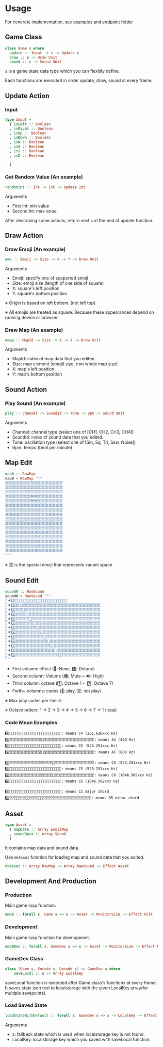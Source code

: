 # Usage

For concrete implementation, see [examples](../examples) and [endpoint folder](../endpoint)

## Game Class

```PureScript
class Game s where
  update :: Input -> s -> Update s
  draw :: s -> Draw Unit
  sound :: s -> Sound Unit
```

`s` is a game state data type which you can flexibly define.

Each functions are executed in order update, draw, sound at every frame.

## Update Action

### Input

```PureScript
type Input =
  { isLeft :: Boolean
  , isRight :: Boolean
  , isUp :: Boolean
  , isDown :: Boolean
  , isW :: Boolean
  , isA :: Boolean
  , isS :: Boolean
  , isD :: Boolean
  ...
  }
```

### Get Random Value (An example)

```PureScript
randomInt :: Int -> Int -> Update Int
```

Arguments

- First Int: min value
- Second Int: max value

After describing some actions, return next `s` at the end of update function.

## Draw Action

### Draw Emoji (An example)

```PureScript
emo :: Emoji -> Size -> X -> Y -> Draw Unit
```

Arguments

- Emoji: specify one of supported emoji
- Size: emoji size (length of one side of square)
- X: square's left position
- Y: square's bottom position

※ Origin is based on left bottom. (not left top)

※ All emojis are treated as square.
Because these appearances depend on running device or browser.

### Draw Map (An example)

```PureScript
emap :: MapId -> Size -> X -> Y -> Draw Unit
```

Arguments

- MapId: index of map data that you edited.
- Size: map element (emoji) size. (not whole map size)
- X: map's left position
- Y: map's bottom position

## Sound Action

### Play Sound (An example)

```PureScript
play :: Channel -> SoundId -> Tone -> Bpm -> Sound Unit
```

Arguments

- Channel: channel type (select one of [CH1, CH2, CH3, CH4])
- SoundId: index of sound data that you edited.
- Tone: oscillation type (select one of [Sin, Sq, Tri, Saw, Noise])
- Bpm: tempo (beat per minute)

## Map Edit

```PureScript
map0 :: RawMap
map0 = RawMap """
🈳🈳🈳🈳🈳🈳🈳🈳🈳🈳🈳🈳🈳🈳🈳🈳
🈳🈳🈳🈳🈳🈳🈳🈳🈳🈳🈳🈳🈳🈳🈳🈳
🈳🈳🈳🈳🈳🈳🈳🈳🈳🈳🈳🈳🈳🈳🈳🈳
🈳🈳🈳🈳🈳🈳🈳🈚🈚🈳🈳🈳🈳🈳🈳🈳
🈳🈳🈳🈳🈳🈳🈳🈚🈚🈳🈳🈳🈳🈳🈳🈳
🈳🈳🈳🈳🈳🈳🈳🈳🈳🈳🈳🈳🈳🈳🈳🈳
🈳🈳🈳🈳🈳🈳🈳🈳🈳🈳🈳🈳🈳🈳🈳🈳
🈵🈵🈵🈵🈳🈳🈳🈳🈳🈳🈳🈳🈵🈵🈵🈵
🈳🈳🈳🈳🈳🈳🈳🈳🈳🈳🈳🈳🈳🈳🈳🈳
🈳🈳🈳🈳🈳🈳🈳🈳🈳🈳🈳🈳🈳🈳🈳🈳
🈳🈳🈳🈳🈳🈳🈳🈳🈳🈳🈳🈳🈳🈳🈳🈳
🈳🈳🈳🈳🈵🈵🈵🈵🈵🈵🈵🈵🈳🈳🈳🈳
🈳🈳🈳🈳🈳🈳🈳🈳🈳🈳🈳🈳🈳🈳🈳🈳
🈳🈳🈳🈳🈳🈳🈳🈳🈳🈳🈳🈳🈳🈳🈳🈳
🈳🈳🈳🈳🈳🈳🈳🈳🈳🈳🈳🈳🈳🈳🈳🈳
🈵🈵🈵🈵🈵🈵🈵🈵🈵🈵🈵🈵🈵🈵🈵🈵
"""
```

※ 🈳 is the special emoji that represents vacant space.

## Sound Edit

```PureScript
sound0 :: RawSound
sound0 = RawSound """
🎼🔈5️⃣🎹🈳🈳🈳🈳🈳🈳🈳🈳🈳🈳🈳🈳🈳🈳🈳🈳🈳🈳🈳🈳🈳🈳🈳
🎼🔈5️⃣🈳🎹🈳🈳🈳🈳🈳🈳🈳🈳🈳🈳🈳🈳🈳🈳🈳🈳🈳🈳🈳🈳🈳🈳
🎼🔈5️⃣🈳🈳🎹🈳🈳🈳🈳🈳🈳🈳🈳🈳🈳🈳🈳🈳🈳🈳🈳🈳🈳🈳🈳🈳
🎼🔈5️⃣🈳🈳🈳🎹🈳🈳🈳🈳🈳🈳🈳🈳🈳🈳🈳🈳🈳🈳🈳🈳🈳🈳🈳🈳
🎼🔈5️⃣🈳🈳🈳🈳🎹🈳🈳🈳🈳🈳🈳🈳🈳🈳🈳🈳🈳🈳🈳🈳🈳🈳🈳🈳
🎼🔈5️⃣🈳🈳🈳🈳🈳🎹🈳🈳🈳🈳🈳🈳🈳🈳🈳🈳🈳🈳🈳🈳🈳🈳🈳🈳
🎼🔈5️⃣🈳🈳🈳🈳🈳🈳🎹🈳🈳🈳🈳🈳🈳🈳🈳🈳🈳🈳🈳🈳🈳🈳🈳🈳
🎼🔈5️⃣🈳🈳🈳🈳🈳🈳🈳🎹🈳🈳🈳🈳🈳🈳🈳🈳🈳🈳🈳🈳🈳🈳🈳🈳
🎼🔈5️⃣🈳🈳🈳🈳🈳🈳🈳🈳🎹🈳🈳🈳🈳🈳🈳🈳🈳🈳🈳🈳🈳🈳🈳🈳
🎼🔈5️⃣🈳🈳🈳🈳🈳🈳🈳🈳🈳🎹🈳🈳🈳🈳🈳🈳🈳🈳🈳🈳🈳🈳🈳🈳
🎼🔈5️⃣🈳🈳🈳🈳🈳🈳🈳🈳🈳🈳🎹🈳🈳🈳🈳🈳🈳🈳🈳🈳🈳🈳🈳🈳
🎼🔈5️⃣🈳🈳🈳🈳🈳🈳🈳🈳🈳🈳🈳🎹🈳🈳🈳🈳🈳🈳🈳🈳🈳🈳🈳🈳
🎼🔈5️⃣🈳🈳🈳🈳🈳🈳🈳🈳🈳🈳🈳🈳🎹🈳🈳🈳🈳🈳🈳🈳🈳🈳🈳🈳
"""
```

- First column: effect (🎼: None, 🎛: Detune)
- Second column: Volume (🔇: Mute ~ 🔊: High)
- Third column: octave (1️⃣: Octave 1 ~ 7️⃣: Octave 7)
- Forth~ columns: codes (🎹: play, 🈳: not play)

※ Max play codes per line: 5

※ Octave orders: 1 -> 2 -> 3 -> 4 -> 5 -> 6 -> 7 -> 1 (loop)

### Code Mean Examples

```plain
4️⃣🎹🈳🈳🈳🈳🈳🈳🈳🈳🈳🈳🈳🈳🈳🈳🈳🈳🈳🈳🈳🈳🈳🈳🈳: means C4 (261.626xxx Hz)
4️⃣🈳🈳🈳🈳🈳🈳🈳🈳🈳🎹🈳🈳🈳🈳🈳🈳🈳🈳🈳🈳🈳🈳🈳🈳: means A4 (440 Hz)
5️⃣🎹🈳🈳🈳🈳🈳🈳🈳🈳🈳🈳🈳🈳🈳🈳🈳🈳🈳🈳🈳🈳🈳🈳🈳: means C5 (523.251xxx Hz)
5️⃣🈳🈳🈳🈳🈳🈳🈳🈳🈳🎹🈳🈳🈳🈳🈳🈳🈳🈳🈳🈳🈳🈳🈳🈳: means A5 (880 Hz)

4️⃣🈳🈳🈳🈳🈳🈳🈳🈳🈳🈳🈳🈳🎹🈳🈳🈳🈳🈳🈳🈳🈳🈳🈳🈳: means C5 (523.251xxx Hz)
5️⃣🎹🈳🈳🈳🈳🈳🈳🈳🈳🈳🈳🈳🈳🈳🈳🈳🈳🈳🈳🈳🈳🈳🈳🈳: means C5 (523.251xxx Hz)
5️⃣🈳🈳🈳🈳🈳🈳🈳🈳🈳🈳🈳🈳🎹🈳🈳🈳🈳🈳🈳🈳🈳🈳🈳🈳: means C6 (1046.502xxx Hz)
6️⃣🎹🈳🈳🈳🈳🈳🈳🈳🈳🈳🈳🈳🈳🈳🈳🈳🈳🈳🈳🈳🈳🈳🈳🈳: means C6 (1046.502xxx Hz)

5️⃣🎹🈳🈳🈳🎹🈳🈳🎹🈳🈳🈳🈳🈳🈳🈳🈳🈳🈳🈳🈳🈳🈳🈳🈳: means C5 major chord
5️⃣🈳🈳🎹🈳🈳🎹🈳🈳🈳🎹🈳🈳🈳🈳🈳🈳🈳🈳🈳🈳🈳🈳🈳🈳: means D5 minor chord
```

## Asset

```PureScript
type Asset =
  { mapData :: Array EmojiMap
  , soundData :: Array Sound
  }
```

It contains map data and sound data.

Use `mkAsset` function for loading map and sound data that you edited.

```PureScript
mkAsset :: Array RawMap -> Array RawSound -> Effect Asset
```

## Development And Production

### Production

Main game loop function.

```PureScript
emo8 :: forall s. Game s => s -> Asset -> MonitorSize -> Effect Unit
```

### Development

Main game loop function for development.

```PureScript
emo8Dev :: forall s. GameDev s => s -> Asset -> MonitorSize -> Effect Unit
```

### GameDev Class

```PureScript
class (Game s, Encode s, Decode s) <= GameDev s where
    saveLocal :: s -> Array LocalKey
```

saveLocal function is executed after Game class's functions at every frame.
It saves state json text to localstorage with the given LocalKey array(for multiple savepoints).

### Load Saved State

```PureScript
loadStateWithDefault :: forall s. GameDev s => s -> LocalKey -> Effect s
```

Arguments

- s: fallback state which is used when localstorage key is not found.
- LocalKey: localstorage key which you saved with saveLocal function.
